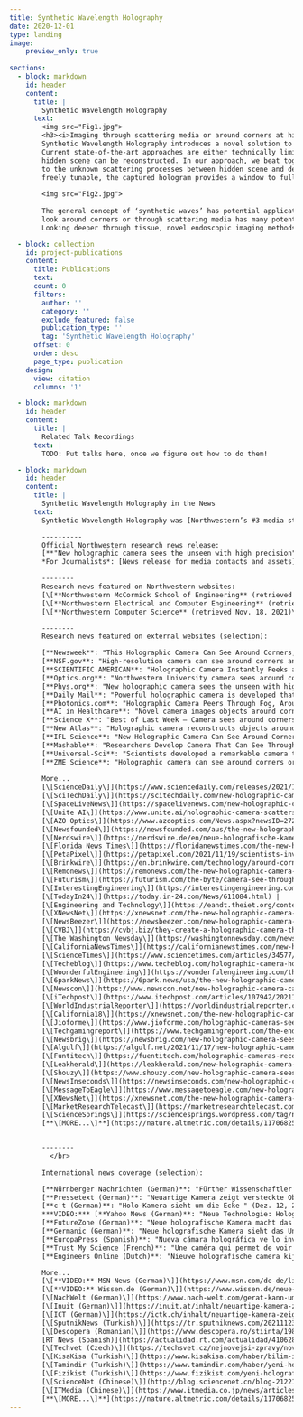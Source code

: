 ```yaml
---
title: Synthetic Wavelength Holography
date: 2020-12-01
type: landing
image:
    preview_only: true
    
sections:
  - block: markdown
    id: header
    content:
      title: |
        Synthetic Wavelength Holography
      text: |
        <img src="Fig1.jpg">
        <h3><i>Imaging through scattering media or around corners at high resolution</i></h3>
        Synthetic Wavelength Holography introduces a novel solution to image through scattering media, or around the corner at the physical space bandwidth limit. 
        Current state-of-the-art approaches are either technically limited by the low spatial and temporal resolution of time-of-flight detectors, or by a very narrow viewing angle in which the 
        hidden scene can be reconstructed. In our approach, we beat together light at two closely spaced optical frequencies to produce a low frequency 'synthetic wave’ (beat wave), largely immune 
        to the unknown scattering processes between hidden scene and detector. A ‘synthetic hologram’ of the hidden scene can be acquired within milliseconds. Since the ‘synthetic wavelength’ is 
        freely tunable, the captured hologram provides a window to fully reconstruct the three-dimensional light field of the hidden scene at the best possible resolution.
        
        <img src="Fig2.jpg">
        
        The general concept of ‘synthetic waves’ has potential applications at many different scales and wavebands, including radar, ultrasound, or X-ray. In the optical waveband the ability to 
        look around corners or through scattering media has many potential applications in medicine, naval sciences, earth, and planetary sciences as well as automotive sensing and material sciences. 
        Looking deeper through tissue, novel endoscopic imaging methods, or imaging through dense fog or atmospheric turbulences are just a few potential applications.

  - block: collection
    id: project-publications
    content:
      title: Publications
      text: 
      count: 0
      filters:
        author: ''
        category: ''
        exclude_featured: false
        publication_type: ''
        tag: 'Synthetic Wavelength Holography'
      offset: 0
      order: desc
      page_type: publication
    design:
      view: citation
      columns: '1'

  - block: markdown
    id: header
    content:
      title: |
        Related Talk Recordings
      text: |
        TODO: Put talks here, once we figure out how to do them!

  - block: markdown
    id: header
    content:
      title: |
        Synthetic Wavelength Holography in the News
      text: |
        Synthetic Wavelength Holography was [Northwestern’s #3 media story in the week of Nov. 18-24, 2021 with a total reach of 3.2 million people within the week.](https://www.northwestern.edu/newsletters/experts/2021/11-30.html)

        ----------
        Official Northwestern research news release:   
        [**"New holographic camera sees the unseen with high precision"**  (Northwestern Now Research News, Nov. 17, 2021)](https://news.northwestern.edu/stories/2021/11/new-holographic-camera-sees-the-unseen-with-high-precision/)  
        *For Journalists*: [News release for media contacts and assets](https://news.northwestern.edu/stories/2021/11/new-holographic-camera-sees-the-unseen-with-high-precision/&fj=1). 

        --------  
        Research news featured on Northwestern websites:  
        [\[**Northwestern McCormick School of Engineering** (retrieved Nov. 18, 2021)\]](/NorthwesternsMcCormickSchoolofEngineering_11_18_2021__1_38_30_AM)  
        [\[**Northwestern Electrical and Computer Engineering** (retrieved Nov. 18, 2021)\]](/ElectricalAndComputerEngineering_NorthwesternEngineering_11_18_2021__1_41_08_AM)  
        [\[**Northwestern Computer Science** (retrieved Nov. 18, 2021)\]](/ComputerScience_NorthwesternEngineering_11_18_2021__1_40_13_AM)  

        --------  
        Research news featured on external websites (selection):  

        [**Newsweek**: "This Holographic Camera Can See Around Corners, Under Human Skin" (Nov. 19, 2021)](https://www.newsweek.com/camera-see-around-corners-under-human-skin-northwestern-university-light-scattering-1651173)   
        [**NSF.gov**: "High-resolution camera can see around corners and through scattering media" (Dec. 7, 2021)](https://www.nsf.gov/discoveries/disc_summ.jsp?cntn_id=304047&org=NSF&from=news)   
        [**SCIENTIFIC AMERICAN**: "Holographic Camera Instantly Peeks around Obstacles" (Jan. 19, 2022)](https://www.scientificamerican.com/article/holographic-camera-instantly-peeks-around-obstacles/)  
        [**Optics.org**: "Northwestern University camera sees around corners" (Nov. 18, 2021)](https://optics.org/news/12/11/28)   
        [**Phys.org**: "New holographic camera sees the unseen with high precision" (Nov. 17, 2021)](https://phys.org/news/2021-11-holographic-camera-unseen-high-precision.html)  
        [**Daily Mail**: "Powerful holographic camera is developed that can see through ..." (Nov. 19, 2021)](https://www.dailymail.co.uk/sciencetech/article-10222373/Powerful-holographic-camera-developed-ANYTHING.html)  
        [**Photonics.com**: "Holographic Camera Peers Through Fog, Around Corners" (Dec., 2021)](https://www.photonics.com/Articles/Holographic_Camera_Peers_Through_Fog_Around/p22/vo209/i1371/a67621)  
        [**AI in Healthcare**: "Novel camera images objects around corners, behind barriers" (Nov. 19, 2021)](https://aiin.healthcare/topics/emerging-technologies/novel-camera-images-objects-around-corners-behind-barriers)   
        [**Science X**: "Best of Last Week – Camera sees around corners, ...." (Nov. 22, 2021)](https://sciencex.com/news/2021-11-week-camera-corners-cold-moon.html)   
        [**New Atlas**: "Holographic camera reconstructs objects around corners in milliseconds" (Nov. 17, 2021)](https://newatlas.com/technology/holographic-camera-non-line-sight-imaging/)  
        [**IFL Science**: "New Holographic Camera Can See Around Corners – Or Inside Your Skull" (Nov. 19, 2021)](https://www.iflscience.com/technology/new-holographic-camera-can-see-around-corners-or-inside-your-skull/)   
        [**Mashable**: "Researchers Develop Camera That Can See Through Skin And Around Corners" (Nov. 18, 2021)](https://in.mashable.com/tech/25889/researchers-develop-camera-that-can-see-through-skin-and-around-corners)   
        [**Universal-Sci**: "Scientists developed a remarkable camera that can see around corners" (Nov. 17, 2021)](https://www.universal-sci.com/article/scientists-developed-a-camera-that-can-see-around-corners)   
        [**ZME Science**: "Holographic camera can see around corners or even through the skin" (Nov. 18, 2021)](https://www.zmescience.com/science/news-science/holographic-camera-sees-hidden-objects/)  
         
        More...  
        [\[ScienceDaily\]](https://www.sciencedaily.com/releases/2021/11/211117100106.htm) |
        [\[SciTechDaily\]](https://scitechdaily.com/new-holographic-camera-sees-the-unseen-around-corners-through-fog-and-human-tissue/) |
        [\[SpaceLiveNews\]](https://spacelivenews.com/new-holographic-camera-sees-the-unseen-around-corners-through-fog-and-human-tissue/) |
        [\[Unite AI\]](https://www.unite.ai/holographic-camera-scatters-light-to-see-around-corners/) |
        [\[AZO Optics\]](https://www.azooptics.com/News.aspx?newsID=27202) |
        [\[Newsfounded\]](https://newsfounded.com/aus/the-new-holographic-camera-sees-the-unseen-with-high-precision/) |
        [\[Nerdswire\]](https://nerdswire.de/en/neue-holografische-kamera-sieht-das-unsichtbare-mit-hoher-praezision/) |
        [\[Florida News Times\]](https://floridanewstimes.com/the-new-holographic-camera-sees-the-invisible-with-high-precision/378257/) |
        [\[PetaPixel\]](https://petapixel.com/2021/11/19/scientists-invent-a-camera-that-can-see-through-or-around-anything/) |
        [\[Brinkwire\]](https://en.brinkwire.com/technology/around-corners-through-fog-and-through-human-tissue-a-new-holographic-camera-sees-the-unseen/)  |
        [\[Remonews\]](https://remonews.com/the-new-holographic-camera-sees-the-invisible-with-high-precision/) |
        [\[Futurism\]](https://futurism.com/the-byte/camera-see-through-almost-anything) |
        [\[InterestingEngineering\]](https://interestingengineering.com/new-camera-can-see-through-almost-anything-including-human-tissue-and-bones) |
        [\[TodayIn24\]](https://today.in-24.com/News/611084.html) |
        [\[Engineering and Technology\]](https://eandt.theiet.org/content/articles/2021/11/holographic-camera-can-see-through-people-and-around-corners-with-high-precision/) |
        [\[XNewsNet\]](https://xnewsnet.com/the-new-holographic-camera-sees-the-invisible-with-great-precision-2/) |
        [\[NewsBeezer\]](https://newsbeezer.com/new-holographic-camera-sees-the-invisible-with-great-precision/) |
        [\[CVBJ\]](https://cvbj.biz/they-create-a-holographic-camera-that-sees-the-invisible.html) |
        [\[The Washington Newsday\]](https://washingtonnewsday.com/news/this-holographic-camera-has-the-ability-to-see-around-corners-and-beneath-human-skin/) |
        [\[CaliforniaNewsTimes\]](https://californianewstimes.com/new-holographic-camera-sees-the-unseen-around-corners-through-fog-and-human-tissue/594821/) |
        [\[ScienceTimes\]](https://www.sciencetimes.com/articles/34577/20211117/holographic-images-high-resolution-camera-capture-hidden-fast-moving-objects.htm) |
        [\[Techeblog\]](https://www.techeblog.com/holographic-camera-holography-northwestern-university/) |
        [\[WoonderfulEngineering\]](https://wonderfulengineering.com/this-new-high-resolution-holographic-camera-can-see-through-objects-and-around-corners/) |
        [\[6parkNews\]](https://6park.news/usa/the-new-holographic-camera-sees-the-invisible-with-high-precision.html) |
        [\[Newscon\]](https://www.newscon.net/new-holographic-camera-can-see-around-corners-or-inside-your-skull/?hl=en) |
        [\[iTechpost\]](https://www.itechpost.com/articles/107942/20211122/superman-camera-new-holographic-see-through-skin-objects.htm) |
        [\[WorldIndustrialReporter\]](https://worldindustrialreporter.com/holographic-camera-makes-driving-safer/) |
        [\[California18\]](https://xnewsnet.com/the-new-holographic-camera-sees-the-invisible-with-great-precision-2/) |
        [\[Jioforme\]](https://www.jioforme.com/holographic-cameras-see-invisible-things-with-high-accuracy/930454/) |
        [\[Techgamingreport\]](https://www.techgamingreport.com/the-end-of-the-ghost-probe-holographic-cameras-can-find-objects-in-blind-spots-in-corners-in-milliseconds-scientific-exploration-cnbeta-com/) |
        [\[Newsbrig\]](https://newsbrig.com/new-holographic-camera-sees-the-unseen-around-corners-through-fog-and-human-tissue/511817/) |
        [\[Algulf\]](https://algulf.net/2021/11/17/new-holographic-camera-sees-the-unseen-with-high-precision/) |
        [\[Funtitech\]](https://fuentitech.com/holographic-cameras-reconstruct-objects-that-turn-corners-in-milliseconds/358766/) |
        [\[Leakherald\]](https://leakherald.com/new-holographic-camera-sees-the-unseen-around-corners-through-fog-and-human-tissue/) |
        [\[Shouzy\]](https://www.shouzy.com/new-holographic-camera-sees-the-unseen-around-corners-through-fog-and-human-tissue/) |
        [\[NewsInseconds\]](https://newsinseconds.com/new-holographic-camera-sees-the-unseen-around-corners-through-fog-and-human-tissue/) |
        [\[MessageToEagle\]](https://www.messagetoeagle.com/new-holographic-camera-sees-the-unseen-with-high-precision/) |
        [\[XNewsNet\]](https://xnewsnet.com/the-new-holographic-camera-sees-the-invisible-with-great-precision-2/) |
        [\[MarketResearchTelecast\]](https://marketresearchtelecast.com/they-invent-a-holographic-camera-that-allows-to-see-inside-the-body-and-behind-the-corners-with-high-precision/205512/) |
        [\[ScienceSprings\]](https://sciencesprings.wordpress.com/tag/new-holographic-camera-sees-the-unseen-with-high-precision/) |
        [**\[MORE...\]**](https://nature.altmetric.com/details/117068255/news)  


        --------   
          </br>
          
        International news coverage (selection): 

        [**Nürnberger Nachrichten (German)**: "Fürther Wissenschaftler entwickelt Kamera die um die Ecke blicken kann" (May 10, 2022)](https://www.nn.de/fuerth/further-wissenschaftler-entwickelt-kamera-die-um-die-ecke-blicken-kann-1.12080421)   
        [**Pressetext (German)**: "Neuartige Kamera zeigt versteckte Objekte" (Nov. 18, 2021)](https://www.pressetext.com/news/neuartige-kamera-zeigt-versteckte-objekte.html)   
        [**c't (German)**: "Holo-Kamera sieht um die Ecke " (Dez. 12, 2021)](https://www.heise.de/select/ct/2021/26/2132108234112845409) 
        ***VIDEO:*** [**Yahoo News (German)**: "Neue Technologie: Holografische Kamera kann um Ecken sehen" (Nov. 18, 2021)](https://de.nachrichten.yahoo.com/neue-technologie-holographische-kamera-um-130119079.html)  
        [**FutureZone (German)**: "Neue holografische Kamera macht das Unsichtbare sichtbar" (Nov. 17, 2021)](https://futurezone.at/science/neue-holografische-kamera-macht-das-unsichtbare-sichtbar/401809609)   
        [**Germanic (German)**: "Neue holografische Kamera sieht das Unsichtbare mit hoher Präzision" (Nov. 17, 2021)](https://germanic.news/neue-holografische-kamera-sieht-das-unsichtbare-mit-hoher-prazision/)  
        [**EuropaPress (Spanish)**: "Nueva cámara holográfica ve lo invisible con alta precisión" (Nov. 17, 2021)](https://www.europapress.es/ciencia/laboratorio/noticia-nueva-camara-holografica-ve-invisible-alta-precision-20211117122400.html)  
        [**Trust My Science (French)**: "Une caméra qui permet de voir à travers les objets" (Nov. 17, 2021)](https://trustmyscience.com/camera-permet-voir-a-travers-objets/)  
        [**Engineers Online (Dutch)**: "Nieuwe holografische camera kijkt om hoekjes en ziet het ongeziene met grote precisie" (Nov. 23, 2021)](https://www.engineersonline.nl/nieuws/id34899-nieuwe-holografische-camera-kijkt-om-hoekjes-en-ziet-het-ongeziene-met-grote-precisie.html)   

        More...   
        [\[**VIDEO:** MSN News (German)\]](https://www.msn.com/de-de/lifestyle/reisen/neue-technologie-holographische-kamera-kann-um-ecken-sehen/vp-AAQRh2m) |
        [\[**VIDEO:** Wissen.de (German)\]](https://www.wissen.de/neue-technologie-holographische-kamera-kann-um-ecken-sehen) |
        [\[NachWelt (German)\]](https://www.nach-welt.com/gerat-kann-um-ecken-und-durch-streumedien-wie-nebel-und-menschliches-gewebe-sehen/) |
        [\[Inuit (German)\]](https://inuit.at/inhalt/neuartige-kamera-zeigt-versteckte-objekte) |
        [\[ICT (German)\]](https://ictk.ch/inhalt/neuartige-kamera-zeigt-versteckte-objekte) |
        [\[SputnikNews (Turkish)\]](https://tr.sputniknews.com/20211123/her-seyi-goruntuleyebilen-kamera-uretildi-1051054205.html) |
        [\[Descopera (Romanian)\]](https://www.descopera.ro/stiinta/19869459-camera-care-poate-vedea-prin-aproape-orice-obiect-inclusiv-corpul-uman-cum-functioneaza) |
        [RT News (Spanish)](https://actualidad.rt.com/actualidad/410628-inventan-camara-holografica-ver-dentro-cuerpo-esquinas) |
        [\[Techvet (Czech)\]](https://techsvet.cz/nejnovejsi-zpravy/nova-holograficka-kamera-vidi-neviditelne-veci-s-vysokou-presnosti/daniel/) |
        [\[KisaKisa (Turkish)\]](https://www.kisakisa.com/haber/bilim-insanlari-neredeyse-her-seyi-gorebilen-kamera-icat-ettiler/5555) |
        [\[Tamindir (Turkish)\]](https://www.tamindir.com/haber/yeni-holografik-kamera_71502/) |
        [\[Fizikist (Turkish)\]](https://www.fizikist.com/yeni-holografik-kamera-koseleri-veya-kafatasinin-icini-gorebilir) |
        [\[ScienceNet (Chinese)\]](http://blog.sciencenet.cn/blog-212210-1312831.html) |
        [\[ITMedia (Chinese)\]](https://www.itmedia.co.jp/news/articles/2112/01/news044.html) |
        [**\[MORE...\]**](https://nature.altmetric.com/details/117068255/news)  
---
```

